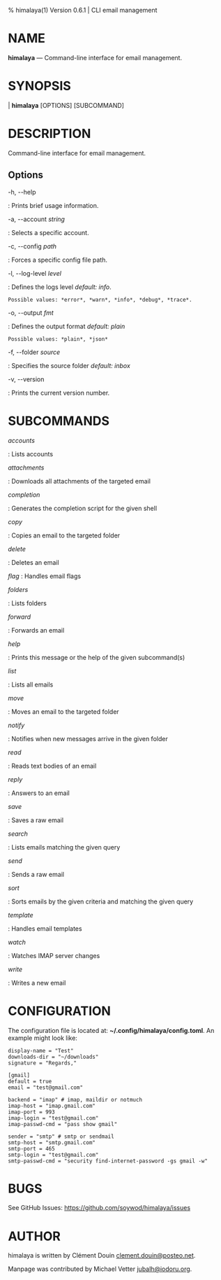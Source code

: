 % himalaya(1) Version 0.6.1 | CLI email management 

NAME
====

**himalaya** — Command-line interface for email management.

SYNOPSIS
========

| **himalaya** \[OPTIONS] \[SUBCOMMAND]

DESCRIPTION
===========

Command-line interface for email management.

Options
-------

-h, \--help

:   Prints brief usage information.

-a, \--account _string_

:   Selects a specific account.

-c, \--config _path_

:   Forces a specific config file path.

-l, \--log-level _level_

:   Defines the logs level *default: info*.

    Possible values: *error*, *warn*, *info*, *debug*, *trace*.

-o, \--output _fmt_

:   Defines the output format *default: plain*
    
    Possible values: *plain*, *json*

-f, \--folder _source_

:   Specifies the source folder *default: inbox*

-v, \--version

:   Prints the current version number.

SUBCOMMANDS
=====

*accounts*

:   Lists accounts

*attachments*

:   Downloads all attachments of the targeted email

*completion*

:   Generates the completion script for the given shell

*copy*

:   Copies an email to the targeted folder

*delete*

:   Deletes an email

*flag*
:   Handles email flags

*folders*

:   Lists folders

*forward*

:   Forwards an email

*help*

:   Prints this message or the help of the given subcommand(s)

*list*

:   Lists all emails

*move*

:   Moves an email to the targeted folder

*notify*

:   Notifies when new messages arrive in the given folder

*read*

:   Reads text bodies of an email

*reply*

:   Answers to an email

*save*

:   Saves a raw email

*search*

:   Lists emails matching the given query

*send*

:   Sends a raw email

*sort*

:   Sorts emails by the given criteria and matching the given query

*template*

:   Handles email templates

*watch*

:   Watches IMAP server changes

*write*

:   Writes a new email


CONFIGURATION
===========

The configuration file is located at: **~/.config/himalaya/config.toml**.
An example might look like:

```
display-name = "Test"
downloads-dir = "~/downloads"
signature = "Regards,"

[gmail]
default = true
email = "test@gmail.com"

backend = "imap" # imap, maildir or notmuch
imap-host = "imap.gmail.com"
imap-port = 993
imap-login = "test@gmail.com"
imap-passwd-cmd = "pass show gmail"

sender = "smtp" # smtp or sendmail
smtp-host = "smtp.gmail.com"
smtp-port = 465
smtp-login = "test@gmail.com"
smtp-passwd-cmd = "security find-internet-password -gs gmail -w"
```

BUGS
====

See GitHub Issues: <https://github.com/soywod/himalaya/issues>

AUTHOR
======

himalaya is written by Clément Douin <clement.douin@posteo.net>.

Manpage was contributed by Michael Vetter <jubalh@iodoru.org>.
